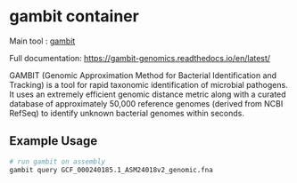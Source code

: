 # gambit container

Main tool : [gambit](github.com/hesslab-gambit/gambit)

Full documentation: https://gambit-genomics.readthedocs.io/en/latest/

GAMBIT (Genomic Approximation Method for Bacterial Identification and Tracking) is a tool for rapid taxonomic identification of microbial pathogens. It uses an extremely efficient genomic distance metric along with a curated database of approximately 50,000 reference genomes (derived from NCBI RefSeq) to identify unknown bacterial genomes within seconds.

## Example Usage

```bash
# run gambit on assembly 
gambit query GCF_000240185.1_ASM24018v2_genomic.fna
```